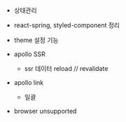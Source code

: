 - 상태관리

- react-spring, styled-component 정리
- theme 설정 기능
- apollo SSR
   - ssr 데이터 reload // revalidate
- apollo link
   - 일괄
- browser unsupported
   